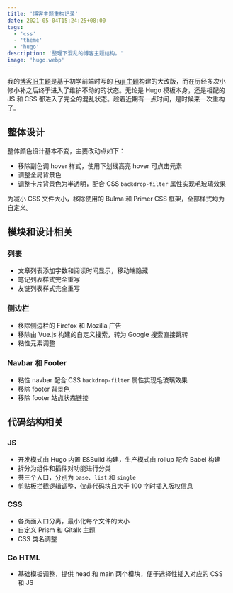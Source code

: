 ```yaml
---
title: '博客主题重构记录'
date: 2021-05-04T15:24:25+08:00
tags:
  - 'css'
  - 'theme'
  - 'hugo'
description: '整理下混乱的博客主题结构。'
image: 'hugo.webp'
---
```


我的[博客旧主题](https://github.com/dsrkafuu/hugo-template-aofuji)是基于初学前端时写的 [Fuji 主题](https://github.com/dsrkafuu/hugo-theme-fuji)构建的大改版，而在历经多次小修小补之后终于进入了维护不动的的状态。无论是 Hugo 模板本身，还是相配的 JS 和 CSS 都进入了完全的混乱状态。趁着近期有一点时间，是时候来一次重构了。

<!--more-->

## 整体设计

整体颜色设计基本不变，主要改动点如下：

- 移除副色调 hover 样式，使用下划线高亮 hover 可点击元素
- 调整全局背景色
- 调整卡片背景色为半透明，配合 CSS `backdrop-filter` 属性实现毛玻璃效果

为减小 CSS 文件大小，移除使用的 Bulma 和 Primer CSS 框架，全部样式均为自定义。

## 模块和设计相关

### 列表

- 文章列表添加字数和阅读时间显示，移动端隐藏
- 笔记列表样式完全重写
- 友链列表样式完全重写

### 侧边栏

- 移除侧边栏的 Firefox 和 Mozilla 广告
- 移除由 Vue.js 构建的自定义搜索，转为 Google 搜索直接跳转
- 粘性元素调整

### Navbar 和 Footer

- 粘性 navbar 配合 CSS `backdrop-filter` 属性实现毛玻璃效果
- 移除 footer 背景色
- 移除 footer 站点状态链接

## 代码结构相关

### JS

- 开发模式由 Hugo 内置 ESBuild 构建，生产模式由 rollup 配合 Babel 构建
- 拆分为组件和插件对功能进行分类
- 共三个入口，分别为 `base`、`list` 和 `single`
- 剪贴板拦截逻辑调整，仅非代码块且大于 100 字时插入版权信息

### CSS

- 各页面入口分离，最小化每个文件的大小
- 自定义 Prism 和 Gitalk 主题
- CSS 类名调整

### Go HTML

- 基础模板调整，提供 head 和 main 两个模块，便于选择性插入对应的 CSS 和 JS
